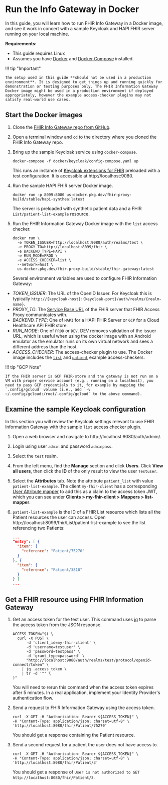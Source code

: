 # Run the Info Gateway in Docker

In this guide, you will learn how to run FHIR Info Gateway in a Docker
image, and see it work in concert with a sample Keycloak and HAPI FHIR server
running on your local machine. 

**Requirements:** 

- This guide requires Linux
- Assumes you have [Docker](https://docs.docker.com/get-docker/) and [Docker Compose](https://docs.docker.com/compose/) installed.

!!! tip "Important"

    The setup used in this guide **should not be used in a production environment**. It is designed to get things up and running quickly for demonstration or testing purposes only. The FHIR Information Gateway Docker image might be used in a production environment if deployed appropriately, however the example access-checker plugins may not satisfy real-world use cases.

## Start the Docker images

1.  Clone the [FHIR Info Gateway repo from GitHub](https://github.com/google/fhir-gateway).
2.  Open a terminal window and `cd` to the directory where you cloned the FHIR Info Gateway repo.
3.  Bring up the sample Keycloak service using `docker-compose`. 

    ```shell
    docker-compose -f docker/keycloak/config-compose.yaml up
    ```

    This runs an instance of [Keycloak extensions for
    FHIR](https://github.com/Alvearie/keycloak-extensions-for-fhir) preloaded
    with a test configuration. It is accessible at http://localhost:9080.

4.  Run the sample HAPI FHIR server Docker image.

    ```shell
    docker run -p 8099:8080 us-docker.pkg.dev/fhir-proxy-build/stable/hapi-synthea:latest
    ```

    The server is preloaded with synthetic patient data and a FHIR
    `List/patient-list-example` resource.

5.  Run the FHIR Information Gateway Docker image with the `list` access
    checker.

    ```shell
    docker run \
      -e TOKEN_ISSUER=http://localhost:9080/auth/realms/test \
      -e PROXY_TO=http://localhost:8099/fhir \
      -e BACKEND_TYPE=HAPI \
      -e RUN_MODE=PROD \
      -e ACCESS_CHECKER=list \
      --network=host \
      us-docker.pkg.dev/fhir-proxy-build/stable/fhir-gateway:latest
    ```

    Several environment variables are used to configure FHIR Information
    Gateway:

*   _TOKEN_ISSUER_: The URL of the OpenID Issuer. For Keycloak this is typically
    `http://{keycloak-host}:{keycloak-port}/auth/realms/{realm-name}`.
*   _PROXY_TO_: The [Service Base URL](https://build.fhir.org/http.html#root) of
    the FHIR server that FHIR Access Proxy communicates with.
*   _BACKEND_TYPE_: One of `HAPI` for a HAPI FHIR Server or `GCP` for a Cloud
    Healthcare API FHIR store.
*   _RUN_MODE_: One of `PROD` or `DEV`. DEV removes validation of the issuer URL,
    which is useful when using the docker image with an Android emulator as the
    emulator runs on its own virtual network and sees a different address than
    the host.
*   _ACCESS_CHECKER_:  The access-checker plugin to use. The Docker image includes
    the [`list`](https://github.com/google/fhir-gateway/blob/main/plugins/src/main/java/com/google/fhir/gateway/plugin/ListAccessChecker.java)
    and [`patient`](https://github.com/google/fhir-gateway/blob/main/plugins/src/main/java/com/google/fhir/gateway/plugin/PatientAccessChecker.java)
    example access-checkers.

!!! tip "GCP Note"

    If the FHIR server is GCP FHIR-store and the gateway is not run on a VM with proper service account (e.g., running on a localhost), you need to pass GCP credentials to it, for example by mapping the `.config/gcloud` volume (i.e., add `-v ~/.config/gcloud:/root/.config/gcloud` to the above command).

## Examine the sample Keycloak configuration

In this section you will review the Keycloak settings relevant to use FHIR
Information Gateway with the sample `list` access checker plugin.

1.  Open a web browser and navigate to http://localhost:9080/auth/admin/.
2.  Login using user `admin` and password `adminpass`.
3.  Select the `test` realm.
4.  From the left menu, find the **Manage** section and click **Users**. Click
    **View all users**, then click the **ID** of the only result to view the
    user `Testuser`.
5.  Select the **Attributes** tab. Note the attribute `patient_list` with value
    `patient-list-example`. The client `my-fhir-client` has a corresponding
    [User Attribute
    mapper](https://www.keycloak.org/docs/latest/server_admin/#_protocol-mappers)
    to add this as a claim to the access token JWT, which you can see under
    **Clients > my-fhir-client > Mappers > list-mapper**.
6.  `patient-list-example` is the ID of a FHIR List resource which lists all the
    Patient resources the user can access. Open
    http://localhost:8099/fhir/List/patient-list-example to see the list
    referencing two Patients: 

    ```json
    ...
    "entry": [ {
      "item": {
        "reference": "Patient/75270"
      }
    }, {
      "item": {
        "reference": "Patient/3810"
      }
    } ]
    ...
    ```

## Get a FHIR resource using FHIR Information Gateway

1.  Get an access token for the test user. This command uses
    [jq](https://stedolan.github.io/jq/) to parse the access token from the JSON
    response.

    ```shell
    ACCESS_TOKEN="$( \
      curl -X POST \
          -d 'client_id=my-fhir-client' \
          -d 'username=testuser' \
          -d 'password=testpass' \
          -d 'grant_type=password' \
          "http://localhost:9080/auth/realms/test/protocol/openid-connect/token" \
        | jq .access_token \
        | tr -d '"' \
    )"
    ```

    You will need to rerun this command when the access token expires after 5
    minutes. In a real application, implement your Identity Provider's
    authentication flow.

2.  Send a request to FHIR Information Gateway using the access token.

    ```shell
    curl -X GET -H "Authorization: Bearer ${ACCESS_TOKEN}" \
    -H "Content-Type: application/json; charset=utf-8" \
    'http://localhost:8080/fhir/Patient/75270'
    ```

    You should get a response containing the Patient resource.

3.  Send a second request for a patient the user does not have access to.

    ```shell
    curl -X GET -H "Authorization: Bearer ${ACCESS_TOKEN}" \
    -H "Content-Type: application/json; charset=utf-8" \
    'http://localhost:8080/fhir/Patient/3'
    ```

    You should get a response of `User is not authorized to GET
    http://localhost:8080/fhir/Patient/3`.